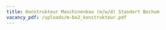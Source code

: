 ```yaml
---
title: Konstrukteur Maschinenbau (m/w/d) Standort Bochum
vacancy_pdf: /uploads/m-bo2_konstrukteur.pdf
---
```

